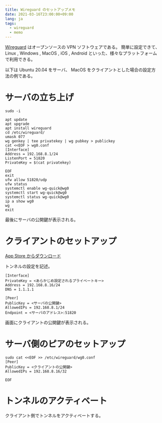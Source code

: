 ```yaml
---
title: Wireguard のセットアップメモ
date: 2021-03-16T23:00:00+09:00
lang: ja
tags:
  - wireguard
  - memo
---
```


[Wireguard](https://www.wireguard.com/) はオープンソースの VPN ソフトウェアである。
簡単に設定できて、 Linux , Windows , MacOS , iOS , Android といった、様々なプラットフォームで利用できる。

以下は Ubuntu 20.04 をサーバ、 MacOS をクライアントとした場合の設定方法の例である。

# サーバの立ち上げ

```shell-script
sudo -i
```

```shell-script
apt update
apt upgrade
apt install wireguard
cd /etc/wireguard/
umask 077
wg genkey | tee privatekey | wg pubkey > publickey
cat <<EOF > wg0.conf
[Interface]
Address = 192.168.8.1/24
ListenPort = 51820
PrivateKey = $(cat privatekey)

EOF
exit
ufw allow 51820/udp
ufw status
systemctl enable wg-quick@wg0
systemctl start wg-quick@wg0
systemctl status wg-quick@wg0
ip a show wg0
wg
exit
```

最後にサーバの公開鍵が表示される。

# クライアントのセットアップ

[App Store からダウンロード](https://apps.apple.com/us/app/wireguard/id1451685025)

トンネルの設定を記述。

```
[Interface]
PrivateKey = <あらかじめ設定されるプライベートキー>
Address = 192.168.8.16/24
DNS = 1.1.1.1

[Peer]
PublicKey = <サーバの公開鍵>
AllowedIPs = 192.168.8.1/24
Endpoint = <サーバのアドレス>:51820
```

画面にクライアントの公開鍵が表示される。

# サーバ側のピアのセットアップ

```
sudo cat <<EOF >> /etc/wireguard/wg0.conf
[Peer]
PublicKey = <クライアントの公開鍵>
AllowedIPs = 192.168.8.16/32

EOF
```

# トンネルのアクティベート

クライアント側でトンネルをアクティベートする。

